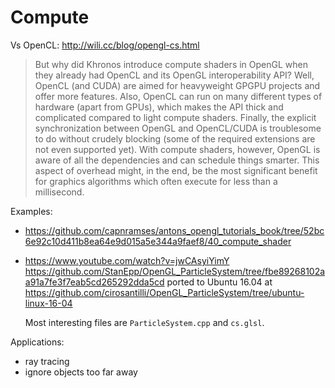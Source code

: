 # Compute

Vs OpenCL: <http://wili.cc/blog/opengl-cs.html>

> But why did Khronos introduce compute shaders in OpenGL when they already had OpenCL and its OpenGL interoperability API? Well, OpenCL (and CUDA) are aimed for heavyweight GPGPU projects and offer more features. Also, OpenCL can run on many different types of hardware (apart from GPUs), which makes the API thick and complicated compared to light compute shaders. Finally, the explicit synchronization between OpenGL and OpenCL/CUDA is troublesome to do without crudely blocking (some of the required extensions are not even supported yet). With compute shaders, however, OpenGL is aware of all the dependencies and can schedule things smarter. This aspect of overhead might, in the end, be the most significant benefit for graphics algorithms which often execute for less than a millisecond. 

Examples:

-   <https://github.com/capnramses/antons_opengl_tutorials_book/tree/52bc6e92c10d411b8ea64e9d015a5e344a9faef8/40_compute_shader>

-   <https://www.youtube.com/watch?v=jwCAsyiYimY> <https://github.com/StanEpp/OpenGL_ParticleSystem/tree/fbe89268102aa91a7fe3f7eab5cd265292dda5cd> ported to Ubuntu 16.04 at <https://github.com/cirosantilli/OpenGL_ParticleSystem/tree/ubuntu-linux-16-04>

    Most interesting files are `ParticleSystem.cpp` and `cs.glsl`.

Applications:

- ray tracing
- ignore objects too far away
